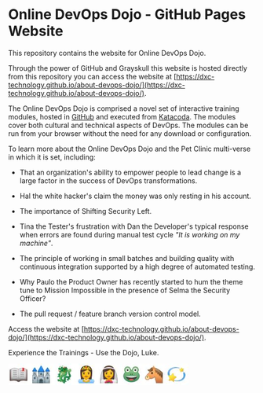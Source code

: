 # Online DevOps Dojo - GitHub Pages Website

This repository contains the website for Online DevOps Dojo. 

Through the power of GitHub and Grayskull this website is hosted directly from this repository you can access the website at [https://dxc-technology.github.io/about-devops-dojo/](https://dxc-technology.github.io/about-devops-dojo/).

The Online DevOps Dojo is comprised a novel set of interactive training modules, hosted in [GitHub](https://github.com/dxc-technology/online-devops-dojo) and executed from [Katacoda](https://dxc-technology.github.io/about-devops-dojo/modules/). The modules cover both cultural and technical aspects of DevOps. The modules can be run from your browser without the need for any download or configuration.

To learn more about the Online DevOps Dojo and the Pet Clinic multi-verse in which it is set, including:

 - That an organization's ability to empower people to lead change is a large factor in the success of DevOps transformations.

 - Hal the white hacker's claim the money was only resting in his account.

 - The importance of Shifting Security Left.

 - Tina the Tester's frustration with Dan the Developer's typical response when errors are found during manual test cycle _"It is working on my machine"_.

 - The principle of working in small batches and building quality with continuous integration supported by a high degree of automated testing.

 - Why Paulo the Product Owner has recently started to hum the theme tune to Mission Impossible in the presence of Selma the Security Officer?

 - The pull request / feature branch version control model.

Access the website at [https://dxc-technology.github.io/about-devops-dojo/](https://dxc-technology.github.io/about-devops-dojo/).

Experience the Trainings - Use the Dojo, Luke.

![](images/onceuponatime.jpg)
